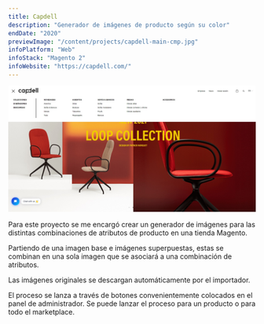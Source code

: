 ```yaml
---
title: Capdell
description: "Generador de imágenes de producto según su color"
endDate: "2020"
previewImage: "/content/projects/capdell-main-cmp.jpg"
infoPlatform: "Web"
infoStack: "Magento 2"
infoWebsite: "https://capdell.com/"
---
```


!["Home"](/content/projects/capdell-main.jpg)

Para este proyecto se me encargó crear un generador de imágenes para las distintas combinaciones de atributos de producto en una tienda Magento.

Partiendo de una imagen base e imágenes superpuestas, estas se combinan en una sola imagen que se asociará a una combinación de atributos.

Las imágenes originales se descargan automáticamente por el importador.

El proceso se lanza a través de botones convenientemente colocados en el panel de administrador. Se puede lanzar el proceso para un producto o para todo el marketplace.
